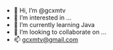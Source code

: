 - 👋 Hi, I’m @gcxmtv
- 👀 I’m interested in ...
- 🌱 I’m currently learning Java
- 💞️ I’m looking to collaborate on ...
- 📫 gcxmtv@gmail.com

<!---
gcxmtv/gcxmtv is a ✨ special ✨ repository because its `README.md` (this file) appears on your GitHub profile.
You can click the Preview link to take a look at your changes.
--->
